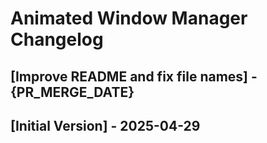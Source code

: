 # Animated Window Manager Changelog

## [Improve README and fix file names] - {PR_MERGE_DATE}

## [Initial Version] - 2025-04-29
